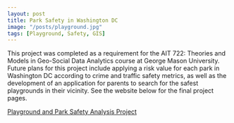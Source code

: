 ```yaml
---
layout: post
title: Park Safety in Washington DC
image: "/posts/playground.jpg"
tags: [Playground, Safety, GIS]
---
```


This project was completed as a requirement for the AIT 722: Theories and Models in Geo-Social Data Analytics course at George Mason University. Future plans for this project include applying a risk value for each park in Washington DC according to crime and traffic safety metrics, as well as the development of an application for parents to search for the safest playgrounds in their vicinity. See the website below for the final project pages.

[Playground and Park Safety Analysis Project](https://kd365.github.io/kh_final_proj/)
